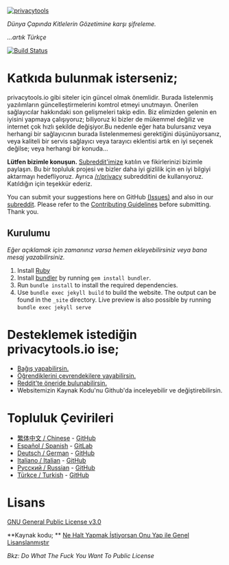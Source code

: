 [![privacytools](https://privacytools.io/assets/img/layout/logo.png)](https://www.privacytools.io/)

_Dünya Çapında Kitlelerin Gözetimine karşı şifreleme._

_...artık Türkçe_

[![Build Status](https://travis-ci.com/privacytoolsIO/privacytools.io.svg?branch=master)](https://travis-ci.com/privacytoolsIO/privacytools.io)

# Katkıda bulunmak isterseniz;

privacytools.io gibi siteler için güncel olmak önemlidir. Burada listelenmiş yazılımların güncelleştirmelerini komtrol etmeyi unutmayın. Önerilen sağlayıcılar hakkındaki son gelişmeleri takip edin. Biz elimizden gelenin en iyisini yapmaya çalışıyoruz; biliyoruz ki bizler de mükemmel değiliz ve internet çok hızlı şekilde değişiyor.Bu nedenle eğer hata bulursanız veya herhangi bir sağlayıcının burada listelenmemesi gerektiğini düşünüyorsanız, veya kaliteli bir servis sağlayıcı veya tarayıcı eklentisi artık en iyi seçenek değilse; veya herhangi bir konuda...

**Lütfen bizimle konuşun.** [Subreddit'imize](https://www.reddit.com/r/privacytoolsIO/) katılın ve fikirlerinizi bizimle paylaşın. Bu bir topluluk projesi ve bizler daha iyi gizlilik için en iyi bilgiyi aktarmayı hedefliyoruz. Ayrıca [/r/privacy](https://www.reddit.com/r/privacy) subredditini de kullanıyoruz. Katıldığın için teşekkür ederiz.

You can submit your suggestions here on GitHub [(Issues)](https://github.com/privacytoolsIO/privacytools.io/issues) and also in our [subreddit](https://www.reddit.com/r/privacytoolsIO/). Please refer to the [Contributing Guidelines](.github/CONTRIBUTING.md) before submitting. Thank you.

## Kurulumu
_Eğer açıklamak için zamanınız varsa hemen ekleyebilirsiniz veya bana mesaj yazabilirsiniz._

1. Install [Ruby](https://www.ruby-lang.org/en/documentation/installation/)
1. Install [bundler](https://bundler.io/) by running `gem install bundler`.
1. Run `bundle install` to install the required dependencies.
1. Use `bundle exec jekyll build` to build the website. The output can be found in the `_site` directory.  Live preview is also possible by running `bundle exec jekyll serve`

# Desteklemek istediğin privacytools.io ise;

- [Bağış yapabilirsin.](https://privacytoolsio.github.io/privacytools.io/donate.html)
- [Öğrendiklerini çevrendekilere yayabilirsin.](https://privacytoolsio.github.io/privacytools.io/#participate)
- [Reddit'te öneride bulunabilirsin.](https://www.reddit.com/r/privacytoolsIO/)
- Websitemizin Kaynak Kodu'nu Github'da inceleyebilir ve değiştirebilirsin.

# Topluluk Çevirileri
- [繁体中文 / Chinese](https://privacytools.twngo.xyz/) - [GitHub](https://github.com/twngo/privacytools-zh)
- [Español / Spanish](https://victorhck.gitlab.io/privacytools-es/) - [GitLab](https://gitlab.com/victorhck/privacytools-es)
- [Deutsch / German](https://privacytools.it-sec.rocks/) - [GitHub](https://github.com/Anon215/privacytools.it-sec.rocks)
- [Italiano / Italian](https://privacytools-it.github.io/) - [GitHub](https://github.com/privacytools-it/privacytools-it.github.io)
- [Русский / Russian](https://privacytools.ru) - [GitHub](https://github.com/c0rdis/privacytools.ru)
- [Türkçe / Turkish](https://privacytools-tr.github.io) - [GitHub](https://github.com/porous-catfight23/privacytools-tr.github.io)

# Lisans
[GNU General Public License v3.0](https://github.com/porous-catfight23/t/blob/gh-pages/LICENSE)

**Kaynak kodu; **
[Ne Halt Yapmak İstiyorsan Onu Yap ile Genel Lisanslanmıştır](https://github.com/privacytoolsIO/privacytools.io/blob/master/LICENSE.txt)

_Bkz: Do What The Fuck You Want To Public License_
